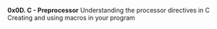 **0x0D. C - Preprocessor**
Understanding the processor directives in C
Creating and using macros in your program
